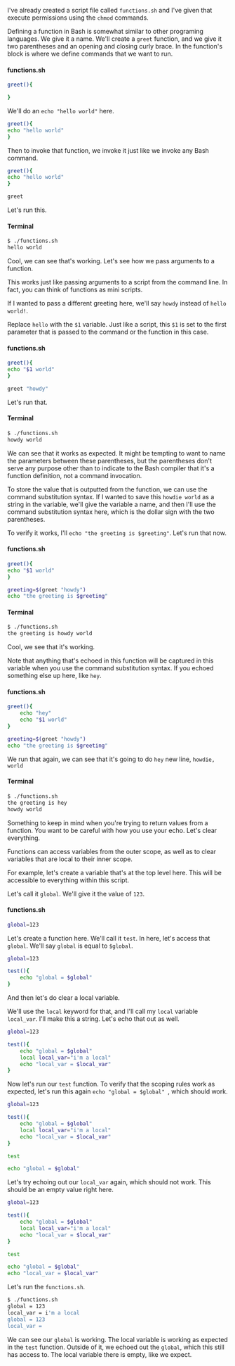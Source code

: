 I've already created a script file called `functions.sh` and I've given that execute permissions using the `chmod` commands.

Defining a function in Bash is somewhat similar to other programing languages. We give it a name. We'll create a `greet` function, and we give it two parentheses and an opening and closing curly brace. In the function's block is where we define commands that we want to run.

#### functions.sh
```sh
greet(){

}
```

We'll do an `echo "hello world"` here. 

```sh
greet(){
echo "hello world"
}
```

Then to invoke that function, we invoke it just like we invoke any Bash command. 

```sh
greet(){
echo "hello world"
}

greet
```

Let's run this. 

#### Terminal
```bash
$ ./functions.sh
hello world
```

Cool, we can see that's working. Let's see how we pass arguments to a function.

This works just like passing arguments to a script from the command line. In fact, you can think of functions as mini scripts. 

If I wanted to pass a different greeting here, we'll say `howdy` instead of `hello world!`.

Replace `hello` with the `$1` variable. Just like a script, this `$1` is set to the first parameter that is passed to the command or the function in this case.

#### functions.sh
```sh
greet(){
echo "$1 world"
}

greet "howdy"
```

Let's run that. 

#### Terminal
```bash
$ ./functions.sh
howdy world
```

We can see that it works as expected. It might be tempting to want to name the parameters between these parentheses, but the parentheses don't serve any purpose other than to indicate to the Bash compiler that it's a function definition, not a command invocation.

To store the value that is outputted from the function, we can use the command substitution syntax. If I wanted to save this `howdie world` as a string in the variable, we'll give the variable a name, and then I'll use the command substitution syntax here, which is the dollar sign with the two parentheses.

To verify it works, I'll `echo "the greeting is $greeting"`. Let's run that now. 

#### functions.sh
```sh
greet(){
echo "$1 world"
}

greeting=$(greet "howdy")
echo "the greeting is $greeting"
```

#### Terminal
```html
$ ./functions.sh
the greeting is howdy world
```

Cool, we see that it's working.

Note that anything that's echoed in this function will be captured in this variable when you use the command substitution syntax. If you echoed something else up here, like `hey`.

#### functions.sh
```sh
greet(){
    echo "hey"
    echo "$1 world"
}

greeting=$(greet "howdy")
echo "the greeting is $greeting"
```

We run that again, we can see that it's going to do `hey` new line, `howdie, world`

#### Terminal
```bash
$ ./functions.sh
the greeting is hey
howdy world
```

Something to keep in mind when you're trying to return values from a function. You want to be careful with how you use your echo. Let's clear everything.

Functions can access variables from the outer scope, as well as to clear variables that are local to their inner scope. 

For example, let's create a variable that's at the top level here. This will be accessible to everything within this script.

Let's call it `global`. We'll give it the value of `123`.

#### functions.sh
```sh
global=123
```

Let's create a function here. We'll call it `test`. In here, let's access that `global`. We'll say `global` is equal to `$global`. 
 
```sh
global=123

test(){
    echo "global = $global"    
}
```

And then let's do clear a local variable. 

We'll use the `local` keyword for that, and I'll call my `local` variable `local_var`. I'll make this a string. Let's echo that out as well.

```sh
global=123

test(){
    echo "global = $global"    
    local local_var="i'm a local"
    echo "local_var = $local_var"
}
```

Now let's run our `test` function. To verify that the scoping rules work as expected, let's run this again `echo "global = $global" `, which should work. 

```sh
global=123

test(){
    echo "global = $global"    
    local local_var="i'm a local"
    echo "local_var = $local_var"
}

test

echo "global = $global" 
```

Let's try echoing out our `local_var` again, which should not work. This should be an empty value right here.

```sh
global=123

test(){
    echo "global = $global"    
    local local_var="i'm a local"
    echo "local_var = $local_var"
}

test

echo "global = $global" 
echo "local_var = $local_var"
```

Let's run the `functions.sh`. 

```bash
$ ./functions.sh
global = 123
local_var = i'm a local
global = 123
local_var =
```

We can see our `global` is working. The local variable is working as expected in the `test` function. Outside of it, we echoed out the `global`, which this still has access to. The local variable there is empty, like we expect.